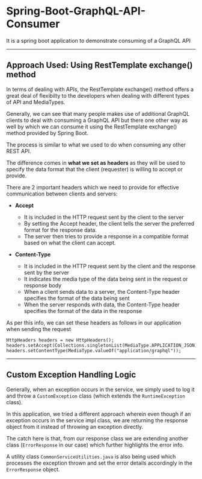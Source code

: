 # Spring-Boot-GraphQL-API-Consumer
It is a spring boot application to demonstrate consuming of a GraphQL API

---
## Approach Used: Using RestTemplate exchange() method

In terms of dealing with APIs, the RestTemplate exchange() method offers a great deal of flexibilty to the developers when dealing with different types of API and MediaTypes.

Generally, we can see that many people makes use of additional GraphQL clients to deal with consuming a GraphQL API but there one other way as well by which we can consume it using the RestTemplate exchange() method provided by Spring Boot.

The process is similar to what we used to do when consuming any other REST API.

The difference comes in **what we set as headers** as they will be used to specify the data format that the client (requester) is willing to accept or provide.

There are 2 important headers which we need to provide for effective communication between clients and servers:

* **Accept**
    * It is included in the HTTP request sent by the client to the server
    * By setting the Accept header, the client tells the server the preferred format for the response data.
    * The server then tries to provide a response in a compatible format based on what the client can accept.


* **Content-Type**
    * It is included in the HTTP request sent by the client and the response sent by the server
    * It indicates the media type of the data being sent in the request or response body
    * When a client sends data to a server, the Content-Type header specifies the format of the data being sent
    * When the server responds with data, the Content-Type header specifies the format of the data in the response

As per this info, we can set these headers as follows in our application when sending the request
```
HttpHeaders headers = new HttpHeaders();
headers.setAccept(Collections.singletonList(MediaType.APPLICATION_JSON));
headers.setContentType(MediaType.valueOf("application/graphql"));
```

---
## Custom Exception Handling Logic

Generally, when an exception occurs in the service, we simply used to log it and throw a ```CustomException``` class (which extends the ```RuntimeException``` class).

In this application, we tried a different approach wherein even though if an exception occurs in the service impl class, we are returning the response object from it instead of throwing an exception directly.

The catch here is that, from our response class we are extending another class (```ErrorResponse``` in our case) which further highlights the error info.

A utility class ```CommonServiceUtilities.java``` is also being used which processes the exception thrown and set the error details accordingly in the ```ErrorResponse``` object.